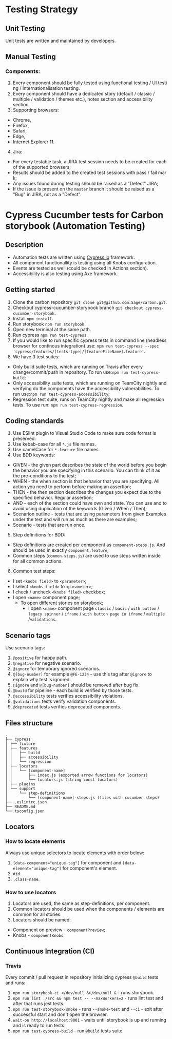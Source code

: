 # Testing Strategy

## Unit Testing
   Unit tests are written and maintained by developers.

## Manual Testing
### Components:
1. Every component should be fully tested using functional testing / UI testing / Internationalisation testing.
2. Every component should have a dedicated story (default / classic / multiple / validation / themes etc.),
   notes section and accessibility section.
3. Supporting browsers:
  * Chrome,
  * Firefox,
  * Safari,
  * Edge,
  * Internet Explorer 11.
4. Jira:
  * For every testable task, a JIRA test session needs to be created for each of the supported browsers;
  * Results should be added to the created test sessions with pass / fail mark;
  * Any issues found during testing should be raised as a "Defect" JIRA;
  * If the issue is present on the `master` branch it should be raised as a "Bug" in JIRA, not as a "Defect".

# Cypress Cucumber tests for Carbon storybook (Automation Testing)

## Description
  * Automation tests are written using [Cypress.io](https://www.cypress.io/) framework.
  * All component functionallity is testing using all Knobs configuration.
  * Events are tested as well (could be checked in Actions section).
  * Accessibility is also testing using Axe framework.

## Getting started
1. Clone the carbon repository `git clone git@github.com:Sage/carbon.git`.
2. Checkout cypress-cucumber-storybook branch `git checkout cypress-cucumber-storybook`.
3. Install `npm install`.
4. Run storybook `npm run storybook`.
5. Open new terminal at the same path.
6. Run cypress `npm run test-cypress`.
7. If you would like to run specific cypress tests in command line (headless browser for continous integration) use: `npm run test-cypress --spec 'cypress/features/[tests-type]/[featureFileName].feature'`.
8. We have 3 test suites:
  * Only build suite tests, which are running on Travis after every change/commit/push in repository. To run use:`npm run test-cypress-build`;
  * Only accessibility suite tests, which are running on TeamCity nightly and verifying do the components have the accessibility vulnerabilities. To run use:`npm run test-cypress-accessibility`;
  * Regression test suite, runs on TeamCity nightly and make all regression tests. To use run: `npm run test-cypress-regression`.

## Coding standards
1. Use ESlint plugin to Visual Studio Code to make sure code format is preserved.
2. Use kebab-case for all `*.js` file names.
3. Use camelCase for `*.feature` file names.
4. Use BDD keywords:
  * GIVEN - the given part describes the state of the world before you begin the behavior you are specifying in this scenario. You can think of it as the pre-conditions to the test;
  * WHEN - the when section is that behavior that you are specifying. All action you need to perform before making an assertion;
  * THEN - the then section describes the changes you expect due to the specified behavior. Regular assertion;
  * AND - each of the section could have own and state. You can use and to avoid using duplication of the keywords (Given / When / Then);
  * Scenarion outline - tests that are using parameters from given Examples under the test and will run as much as there are examples;
  * Scenario - tests that are run once.
5. Step definitions for BDD:
  * Step definitions are created per component as `component-steps.js`. And should be used in exactly `component.feature`;
  * Common steps (`common-steps.js`) are used to use steps written inside for all common actions.
6. Common test steps:
  * I set `<knobs field>` to `<parameter>`;
  * I select `<knobs field>` to `<parameter>`;
  * I check / uncheck `<knobs filed>` checkbox;
  * I open `<name>` component page;
    * To open different stories on storybook;
      * I open `<name>` component page `classic` / `basic` / `with button` / `legacy spinner` / `iframe` / `with button page in iframe` / `multiple` /`validations`.

## Scenario tags
Use scenario tags:
1. `@positive` for happy path.
2. `@negative` for negative scenario.
3. `@ignore` for temporary ignored scenarios.
4. `@[bug-number]` for example `@FE-1234` - use this tag after `@ignore` to explain why test is ignored.
5. `@ignore` and `@[bug-number]` should be removed after bug fix.
6. `@build` for pipeline - each build is verified by those tests.
7. `@accessibility` tests verifies accessibility violations.
8. `@validations` tests verify validation components.
9. `@deprecated` tests verifies deprecated components.

## Files structure
```
.
├── cypress
│ ├── fixture
│ ├── features
│ │   ├── build
│ │   ├── accessibility
│ │   └── regression
│ ├── locators
│ │   └── [component-name]
│ │       ├── index.js (exported arrow functions for locators)
│ │       └── locators.js (string const locators)
│ ├── plugins
│ └── support
│     └── step-definitions
│         └── [component-name]-steps.js (files with cucumber steps)
├── .eslintrc.json
├── README.md
└── tsconfig.json
```

## Locators
### How to locate elements
Always use unique selectors to locate elements with order below:
1. `[data-component="unique-tag"]` for component and `[data-element="unique-tag"]` for component's element.
2. `#id`.
3. `.class-name`.

### How to use locators
1. Locators are used, the same as step-definitions, per component.
2. Common locators should be used when the components / elements are common for all stories.
3. Locators should be named:
  * Component on preview - `componentPreview`;
  * Knobs - `componentKnobs`.

## Continuous Integration (CI)
### Travis
Every commit / pull request in repository initializing cypress `@build` tests and runs:
1. `npm run storybook-ci </dev/null &>/dev/null &` - runs storybook.
2. `npm run lint ./src && npm test -- --maxWorkers=2` - runs lint test and after that runs jest tests.
3. `npm run test-storybook-smoke` - runs `--smoke-test` and `--ci` - exit after successful start and don't open the browser.
4. `wait-on http://localhost:9001` - waits until storybook is up and running and is ready to run tests.
5. `npm run test-cypress-build` - run `@build` tests suite.